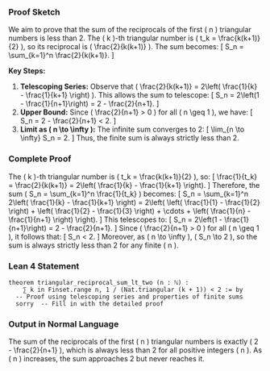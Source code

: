 ### Proof Sketch

We aim to prove that the sum of the reciprocals of the first \( n \) triangular numbers is less than 2. The \( k \)-th triangular number is \( t_k = \frac{k(k+1)}{2} \), so its reciprocal is \( \frac{2}{k(k+1)} \). The sum becomes:
\[
S_n = \sum_{k=1}^n \frac{2}{k(k+1)}.
\]

**Key Steps:**
1. **Telescoping Series:** Observe that \( \frac{2}{k(k+1)} = 2\left( \frac{1}{k} - \frac{1}{k+1} \right) \). This allows the sum to telescope:
   \[
   S_n = 2\left(1 - \frac{1}{n+1}\right) = 2 - \frac{2}{n+1}.
   \]
2. **Upper Bound:** Since \( \frac{2}{n+1} > 0 \) for all \( n \geq 1 \), we have:
   \[
   S_n = 2 - \frac{2}{n+1} < 2.
   \]
3. **Limit as \( n \to \infty \):** The infinite sum converges to 2:
   \[
   \lim_{n \to \infty} S_n = 2.
   \]
   Thus, the finite sum is always strictly less than 2.

### Complete Proof

The \( k \)-th triangular number is \( t_k = \frac{k(k+1)}{2} \), so:
\[
\frac{1}{t_k} = \frac{2}{k(k+1)} = 2\left( \frac{1}{k} - \frac{1}{k+1} \right).
\]
Therefore, the sum \( S_n = \sum_{k=1}^n \frac{1}{t_k} \) becomes:
\[
S_n = \sum_{k=1}^n 2\left( \frac{1}{k} - \frac{1}{k+1} \right) = 2\left( \left( \frac{1}{1} - \frac{1}{2} \right) + \left( \frac{1}{2} - \frac{1}{3} \right) + \cdots + \left( \frac{1}{n} - \frac{1}{n+1} \right) \right).
\]
This telescopes to:
\[
S_n = 2\left(1 - \frac{1}{n+1}\right) = 2 - \frac{2}{n+1}.
\]
Since \( \frac{2}{n+1} > 0 \) for all \( n \geq 1 \), it follows that:
\[
S_n < 2.
\]
Moreover, as \( n \to \infty \), \( S_n \to 2 \), so the sum is always strictly less than 2 for any finite \( n \).

### Lean 4 Statement
```lean
theorem triangular_reciprocal_sum_lt_two (n : ℕ) : 
    ∑ k in Finset.range n, 1 / (Nat.triangular (k + 1)) < 2 := by
  -- Proof using telescoping series and properties of finite sums
  sorry  -- Fill in with the detailed proof
```

### Output in Normal Language
The sum of the reciprocals of the first \( n \) triangular numbers is exactly \( 2 - \frac{2}{n+1} \), which is always less than 2 for all positive integers \( n \). As \( n \) increases, the sum approaches 2 but never reaches it.